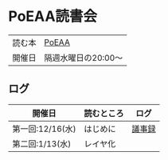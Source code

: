 # PoEAA読書会

|||
|----|----|
|読む本|[PoEAA](https://amzn.to/3qsnejT)|
|開催日|隔週水曜日の20:00～|

## ログ

|開催日|読むところ|ログ|
|----|----|----|
|第一回:12/16(水)|はじめに|[議事録](doc/00_はじめに.md)|
|第二回:1/13(水)|レイヤ化||
